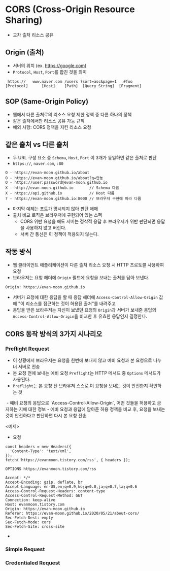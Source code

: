 # CORS (Cross-Origin Resource Sharing)
- 교차 출처 리소스 공유


## Origin (출처)
- 서버의 위치 (ex. https://google.com)
- `Protocol`, `Host`, `Port`를 합친 것을 의미
```
 https://   www.naver.com /users ?sort=asc&page=1   #foo
[Protocol]      [Host]    [Path]  [Query String]  [Fragment]
```


## SOP (Same-Origin Policy)
- 웹에서 다른 출처로의 리소스 요청 제한 정책 중 다른 하나의 정책
- 같은 출처에서만 리소스 공유 가능 규칙
- 예외 사항: CORS 정책을 지킨 리소스 요청


## 같은 출처 vs 다른 출처
- 두 URL 구성 요소 중 `Schema`, `Host`, `Port` 이 3개가 동일하면 같은 출처로 판단
- `https://`, `naver.com`, `:80`
```
O - https://evan-moon.github.io/about
O - https://evan-moon.github.io/about?q=안뇽
O - https://user:password@evan-moon.github.io
X - http://evan-moon.github.io       // Schema 다름
X - https://api.github.io            // Host 다름
? - https://evan-moon.github.io:8000 // 브라우저 구현에 따라 다름
```
- 마지막 예제는 포트가 명시되지 않아 판단 애매
- 출처 비교 로직은 브라우저에 구현되어 있는 스펙
  - CORS 위반 요청을 해도 서버는 정삭적 응답 후 브라우저가 위반 판단되면 응답을 사용하지 않고 버린다.
  - 서버 간 통신은 이 정책이 적용되지 않는다.

## 작동 방식
- 웹 클라이언트 애플리케이션이 다른 출처 리소스 요청 시 HTTP 츠로토콜 사용하여 요청
- 브라우저는 요청 헤더에 `Origin` 필드에 요청을 보내는 출처를 담아 보낸다.
```
Origin: https://evan-moon.github.io
```
- 서버가 요청에 대한 응답을 할 때 응답 헤더에 `Access-Control-Allow-Origin` 값에 "이 리소스를 접근하는 것이 허용된 출처"를 내려주고
- 응답을 받은 브라우저는 자신이 보냈던 요청의 `Origin`과 서버가 보내준 응답의 `Access-Control-Allow-Origin`을 비교한 후 유효한 응답인지 결정한다.

## CORS 동작 방식의 3가지 시나리오
### Preflight Request
- 이 상황에서 브라우저는 요청을 한번에 보내지 않고 예비 요청과 본 요청으로 나누너 서버로 전송
- 본 요청 전에 보내는 예비 요청 `Preflight`는 HTTP 메서드 중 `Options` 메서드가 사용된다.
- `Preflight`는 본 요청 전 브라우저 스스로 이 요청을 보내는 것이 안전한지 확인하는 것 

<img src="" />
- 예비 요청의 응답으로 `Access-Control-Allow-Origin`, 어떤 것들을 허용하고 금지하는 지에 대한 정보
- 예비 요청과 응답에 담아준 허용 정책을 비교 후, 요청을 보내는 것이 안전하다고 판단하면 다시 본 요청 전송

<예제>
- 요청
```javscript
const headers = new Headers({
  'Content-Type': 'text/xml',
});
fetch('https://evanmoon.tistory.com/rss', { headers });
```
```javscript
OPTIONS https://evanmoon.tistory.com/rss

Accept: */*
Accept-Encoding: gzip, deflate, br
Accept-Language: en-US,en;q=0.9,ko;q=0.8,ja;q=0.7,la;q=0.6
Access-Control-Request-Headers: content-type
Access-Control-Request-Method: GET
Connection: keep-alive
Host: evanmoon.tistory.com
Origin: https://evan-moon.github.io
Referer: https://evan-moon.github.io/2020/05/21/about-cors/
Sec-Fetch-Dest: empty
Sec-Fetch-Mode: cors
Sec-Fetch-Site: cross-site
```
  - 

### Simple Request

### Credentialed Request


